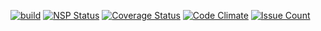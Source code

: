 [![build](https://travis-ci.org/Eeems/fork.js.svg?branch=master)](https://travis-ci.org/Eeems/fork.js)
[![NSP Status](https://nodesecurity.io/orgs/omnimaga/projects/f02db251-f767-4b62-95a2-ed9981e881a1/badge)](https://nodesecurity.io/orgs/omnimaga/projects/f02db251-f767-4b62-95a2-ed9981e881a1)
[![Coverage Status](https://coveralls.io/repos/github/Eeems/fork.js/badge.svg?branch=master)](https://coveralls.io/github/Eeems/fork.js?branch=master)
[![Code Climate](https://codeclimate.com/github/Eeems/fork.js/badges/gpa.svg)](https://codeclimate.com/github/Eeems/fork.js)
[![Issue Count](https://codeclimate.com/github/Eeems/fork.js/badges/issue_count.svg)](https://codeclimate.com/github/Eeems/fork.js)
